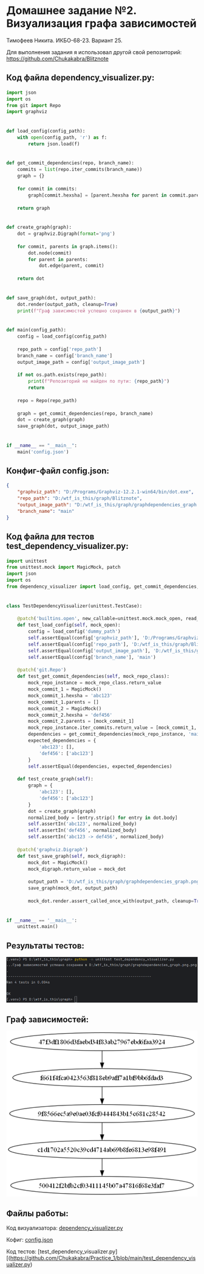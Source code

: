 # Домашнее задание №2. Визуализация графа зависимостей

Тимофеев Никита. ИКБО-68-23. Вариант 25.

Для выполнения задания я использовал другой свой репозиторий: https://github.com/Chukakabra/Blitznote

## Код файла dependency_visualizer.py:

```Python
import json
import os
from git import Repo
import graphviz


def load_config(config_path):
    with open(config_path, 'r') as f:
        return json.load(f)


def get_commit_dependencies(repo, branch_name):
    commits = list(repo.iter_commits(branch_name))
    graph = {}

    for commit in commits:
        graph[commit.hexsha] = [parent.hexsha for parent in commit.parents]

    return graph


def create_graph(graph):
    dot = graphviz.Digraph(format='png')

    for commit, parents in graph.items():
        dot.node(commit)
        for parent in parents:
            dot.edge(parent, commit)

    return dot


def save_graph(dot, output_path):
    dot.render(output_path, cleanup=True)
    print(f"Граф зависимостей успешно сохранен в {output_path}")


def main(config_path):
    config = load_config(config_path)

    repo_path = config['repo_path']
    branch_name = config['branch_name']
    output_image_path = config['output_image_path']

    if not os.path.exists(repo_path):
        print(f"Репозиторий не найден по пути: {repo_path}")
        return

    repo = Repo(repo_path)

    graph = get_commit_dependencies(repo, branch_name)
    dot = create_graph(graph)
    save_graph(dot, output_image_path)


if __name__ == "__main__":
    main('config.json')
```

## Конфиг-файл config.json:
```JSON
{
    "graphviz_path": "D:/Programs/Graphviz-12.2.1-win64/bin/dot.exe",
    "repo_path": "D:/wtf_is_this/graph/Blitznote",
    "output_image_path": "D:/wtf_is_this/graph/graphdependencies_graph.png",
    "branch_name": "main"
}
```

## Код файла для тестов test_dependency_visualizer.py:

```Python
import unittest
from unittest.mock import MagicMock, patch
import json
import os
from dependency_visualizer import load_config, get_commit_dependencies, create_graph, save_graph  # замените 'your_module' на название вашего файла


class TestDependencyVisualizer(unittest.TestCase):

    @patch('builtins.open', new_callable=unittest.mock.mock_open, read_data='{"graphviz_path": "D:/Programs/Graphviz-12.2.1-win64/bin/dot.exe", "repo_path": "D:/wtf_is_this/graph/Blitznote", "output_image_path": "D:/wtf_is_this/graph/graphdependencies_graph.png", "branch_name": "main"}')
    def test_load_config(self, mock_open):
        config = load_config('dummy_path')
        self.assertEqual(config['graphviz_path'], 'D:/Programs/Graphviz-12.2.1-win64/bin/dot.exe')
        self.assertEqual(config['repo_path'], 'D:/wtf_is_this/graph/Blitznote')
        self.assertEqual(config['output_image_path'], 'D:/wtf_is_this/graph/graphdependencies_graph.png')
        self.assertEqual(config['branch_name'], 'main')

    @patch('git.Repo')
    def test_get_commit_dependencies(self, mock_repo_class):
        mock_repo_instance = mock_repo_class.return_value
        mock_commit_1 = MagicMock()
        mock_commit_1.hexsha = 'abc123'
        mock_commit_1.parents = []
        mock_commit_2 = MagicMock()
        mock_commit_2.hexsha = 'def456'
        mock_commit_2.parents = [mock_commit_1]
        mock_repo_instance.iter_commits.return_value = [mock_commit_1, mock_commit_2]
        dependencies = get_commit_dependencies(mock_repo_instance, 'main')
        expected_dependencies = {
            'abc123': [],
            'def456': ['abc123']
        }
        self.assertEqual(dependencies, expected_dependencies)

    def test_create_graph(self):
        graph = {
            'abc123': [],
            'def456': ['abc123']
        }
        dot = create_graph(graph)
        normalized_body = [entry.strip() for entry in dot.body]
        self.assertIn('abc123', normalized_body)
        self.assertIn('def456', normalized_body)
        self.assertIn('abc123 -> def456', normalized_body)

    @patch('graphviz.Digraph')
    def test_save_graph(self, mock_digraph):
        mock_dot = MagicMock()
        mock_digraph.return_value = mock_dot

        output_path = 'D:/wtf_is_this/graph/graphdependencies_graph.png.png'
        save_graph(mock_dot, output_path)

        mock_dot.render.assert_called_once_with(output_path, cleanup=True)


if __name__ == '__main__':
    unittest.main()
```

## Результаты тестов:
<picture>
  <img alt="YOUR-ALT-TEXT" src="dz2tests.png">
</picture>

## Граф зависимостей:
<picture>
  <img alt="YOUR-ALT-TEXT" src="graphdependencies_graph.png.png">
</picture>

## Файлы работы:
Код визуализатора: [dependency_visualizer.py](https://github.com/Chukakabra/Practice_1/blob/main/dependency_visualizer.py)

Кофиг: [config.json](https://github.com/Chukakabra/Practice_1/blob/main/config.json)

Код тестов: [test_dependency_visualizer.py][(https://github.com/Chukakabra/Practice_1/blob/main/test_dependency_visualizer.py)
